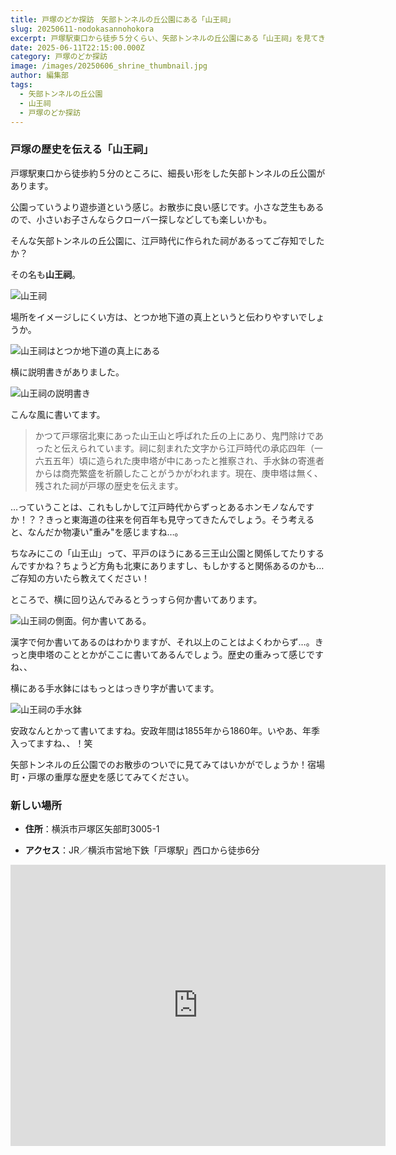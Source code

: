 ```yaml
---
title: 戸塚のどか探訪　矢部トンネルの丘公園にある「山王祠」
slug: 20250611-nodokasannohokora
excerpt: 戸塚駅東口から徒歩５分くらい、矢部トンネルの丘公園にある「山王祠」を見てきました。
date: 2025-06-11T22:15:00.000Z
category: 戸塚のどか探訪
image: /images/20250606_shrine_thumbnail.jpg
author: 編集部
tags:
  - 矢部トンネルの丘公園
  - 山王祠
  - 戸塚のどか探訪
---
```

### 戸塚の歴史を伝える「山王祠」

戸塚駅東口から徒歩約５分のところに、細長い形をした矢部トンネルの丘公園があります。

公園っていうより遊歩道という感じ。お散歩に良い感じです。小さな芝生もあるので、小さいお子さんならクローバー探しなどしても楽しいかも。

そんな矢部トンネルの丘公園に、江戸時代に作られた祠があるってご存知でしたか？

その名も**山王祠**。

![山王祠](/images/20250606_shrine_front.jpg)

場所をイメージしにくい方は、とつか地下道の真上というと伝わりやすいでしょうか。

![山王祠はとつか地下道の真上にある](/images/20250606_shrine_place.jpg)

横に説明書きがありました。

![山王祠の説明書き](/images/20250606_shrine_text.jpg)

こんな風に書いてます。

> かつて戸塚宿北東にあった山王山と呼ばれた丘の上にあり、鬼門除けであったと伝えられています。祠に刻まれた文字から江戸時代の承応四年（一六五五年）頃に造られた庚申塔が中にあったと推察され、手水鉢の寄進者からは商売繁盛を祈願したことがうかがわれます。現在、庚申塔は無く、残された祠が戸塚の歴史を伝えます。

…っていうことは、これもしかして江戸時代からずっとあるホンモノなんですか！？？きっと東海道の往来を何百年も見守ってきたんでしょう。そう考えると、なんだか物凄い"重み"を感じますね…。

ちなみにこの「山王山」って、平戸のほうにある三王山公園と関係してたりするんですかね？ちょうど方角も北東にありますし、もしかすると関係あるのかも…　ご存知の方いたら教えてください！



ところで、横に回り込んでみるとうっすら何か書いてあります。

![山王祠の側面。何か書いてある。](/images/20250606_shrine_side.jpg)

漢字で何か書いてあるのはわかりますが、それ以上のことはよくわからず…。きっと庚申塔のこととかがここに書いてあるんでしょう。歴史の重みって感じですね、、



横にある手水鉢にはもっとはっきり字が書いてます。

![山王祠の手水鉢](/images/20250606_shrine_age.jpg)

安政なんとかって書いてますね。安政年間は1855年から1860年。いやあ、年季入ってますね、、！笑



矢部トンネルの丘公園でのお散歩のついでに見てみてはいかがでしょうか！宿場町・戸塚の重厚な歴史を感じてみてください。

### 新しい場所
- **住所**：横浜市戸塚区矢部町3005-1

- **アクセス**：JR／横浜市営地下鉄「戸塚駅」西口から徒歩6分

<iframe src="https://www.google.com/maps/embed?pb=!1m18!1m12!1m3!1d15469.90512860537!2d139.52442963657052!3d35.401608135516575!2m3!1f0!2f0!3f0!3m2!1i1024!2i768!4f13.1!3m3!1m2!1s0x60185a85cab5eb3f%3A0x5e9403999517d876!2z5bGx546L56Wg!5e0!3m2!1sja!2sjp!4v1749219554333!5m2!1sja!2sjp" width="600" height="450" style="border:0;" allowfullscreen="" loading="lazy" referrerpolicy="no-referrer-when-downgrade"></iframe>
